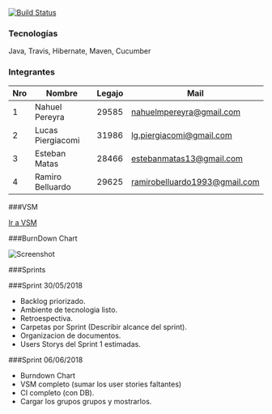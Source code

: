 [![Build Status](https://travis-ci.org/nahuelmpereyra/simuladorMundial.svg?branch=master)](https://travis-ci.org/nahuelmpereyra/simuladorMundial)

### Tecnologías
Java, Travis, Hibernate, Maven, Cucumber

### Integrantes

Nro | Nombre | Legajo | Mail
----|--------|--------|------
1   |Nahuel Pereyra        |29585        |nahuelmpereyra@gmail.com
2   |Lucas Piergiacomi        |31986        |lg.piergiacomi@gmail.com
3   |Esteban Matas        |28466        |estebanmatas13@gmail.com
4   |Ramiro Belluardo        |29625        |ramirobelluardo1993@gmail.com

###VSM

[Ir a VSM](https://realtimeboard.com/app/board/o9J_kz8U6ZE=/)



###BurnDown Chart

![Screenshot](BD.png)

###Sprints

###Sprint 30/05/2018
- Backlog priorizado.
- Ambiente de tecnologia listo.
- Retroespectiva.
- Carpetas por Sprint (Describir alcance del sprint).
- Organizacion de documentos.
- Users Storys del Sprint 1 estimadas.

###Sprint 06/06/2018
- Burndown Chart
- VSM completo (sumar los user stories faltantes)
- CI completo (con DB).
- Cargar los grupos grupos y mostrarlos. 
